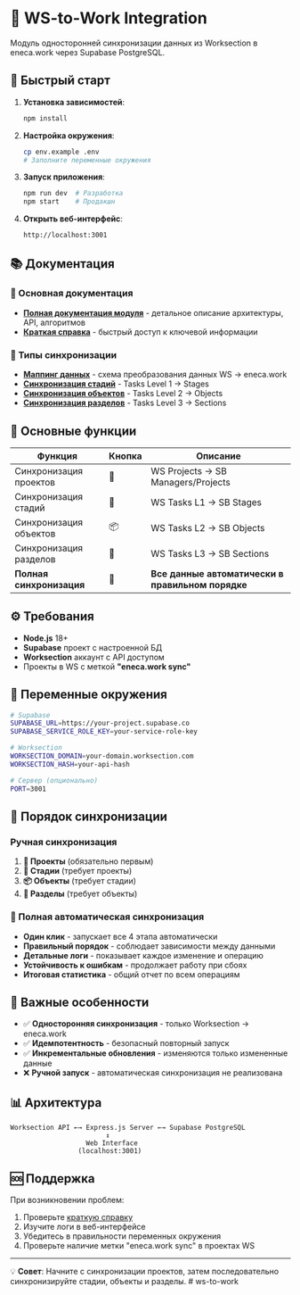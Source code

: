 # 🔄 WS-to-Work Integration

Модуль односторонней синхронизации данных из Worksection в eneca.work через Supabase PostgreSQL.

## 🚀 Быстрый старт

1. **Установка зависимостей**:
   ```bash
   npm install
   ```

2. **Настройка окружения**:
   ```bash
   cp env.example .env
   # Заполните переменные окружения
   ```

3. **Запуск приложения**:
   ```bash
   npm run dev  # Разработка
   npm start    # Продакшн
   ```

4. **Открыть веб-интерфейс**:
   ```
   http://localhost:3001
   ```

## 📚 Документация

### 📖 Основная документация
- **[Полная документация модуля](docs/SYNC_MODULE_DOCUMENTATION.md)** - детальное описание архитектуры, API, алгоритмов
- **[Краткая справка](docs/QUICK_REFERENCE.md)** - быстрый доступ к ключевой информации

### 🔄 Типы синхронизации
- **[Маппинг данных](docs/MAPPING.md)** - схема преобразования данных WS → eneca.work
- **[Синхронизация стадий](docs/STAGES_SYNC.md)** - Tasks Level 1 → Stages
- **[Синхронизация объектов](docs/OBJECTS_SYNC.md)** - Tasks Level 2 → Objects  
- **[Синхронизация разделов](docs/SECTIONS_SYNC.md)** - Tasks Level 3 → Sections

## 🎯 Основные функции

| Функция | Кнопка | Описание |
|---------|--------|----------|
| Синхронизация проектов | 🏢 | WS Projects → SB Managers/Projects |
| Синхронизация стадий | 🎯 | WS Tasks L1 → SB Stages |
| Синхронизация объектов | 📦 | WS Tasks L2 → SB Objects |
| Синхронизация разделов | 📑 | WS Tasks L3 → SB Sections |
| **Полная синхронизация** | **🚀** | **Все данные автоматически в правильном порядке** |

## ⚙️ Требования

- **Node.js** 18+ 
- **Supabase** проект с настроенной БД
- **Worksection** аккаунт с API доступом
- Проекты в WS с меткой **"eneca.work sync"**

## 🔧 Переменные окружения

```bash
# Supabase
SUPABASE_URL=https://your-project.supabase.co
SUPABASE_SERVICE_ROLE_KEY=your-service-role-key

# Worksection
WORKSECTION_DOMAIN=your-domain.worksection.com
WORKSECTION_HASH=your-api-hash

# Сервер (опционально)
PORT=3001
```

## 🔄 Порядок синхронизации

### Ручная синхронизация
1. **🏢 Проекты** (обязательно первым)
2. **🎯 Стадии** (требует проекты)
3. **📦 Объекты** (требует стадии)
4. **📑 Разделы** (требует объекты)

### 🚀 Полная автоматическая синхронизация
- **Один клик** - запускает все 4 этапа автоматически
- **Правильный порядок** - соблюдает зависимости между данными
- **Детальные логи** - показывает каждое изменение и операцию
- **Устойчивость к ошибкам** - продолжает работу при сбоях
- **Итоговая статистика** - общий отчет по всем операциям

## 🚨 Важные особенности

- ✅ **Односторонняя синхронизация** - только Worksection → eneca.work
- ✅ **Идемпотентность** - безопасный повторный запуск
- ✅ **Инкрементальные обновления** - изменяются только измененные данные
- ❌ **Ручной запуск** - автоматическая синхронизация не реализована

## 📊 Архитектура

```
Worksection API ←→ Express.js Server ←→ Supabase PostgreSQL
                        ↕
                   Web Interface
                 (localhost:3001)
```

## 🆘 Поддержка

При возникновении проблем:

1. Проверьте [краткую справку](docs/QUICK_REFERENCE.md#-частые-проблемы-и-решения)
2. Изучите логи в веб-интерфейсе
3. Убедитесь в правильности переменных окружения
4. Проверьте наличие метки "eneca.work sync" в проектах WS

---

💡 **Совет**: Начните с синхронизации проектов, затем последовательно синхронизируйте стадии, объекты и разделы. # ws-to-work
